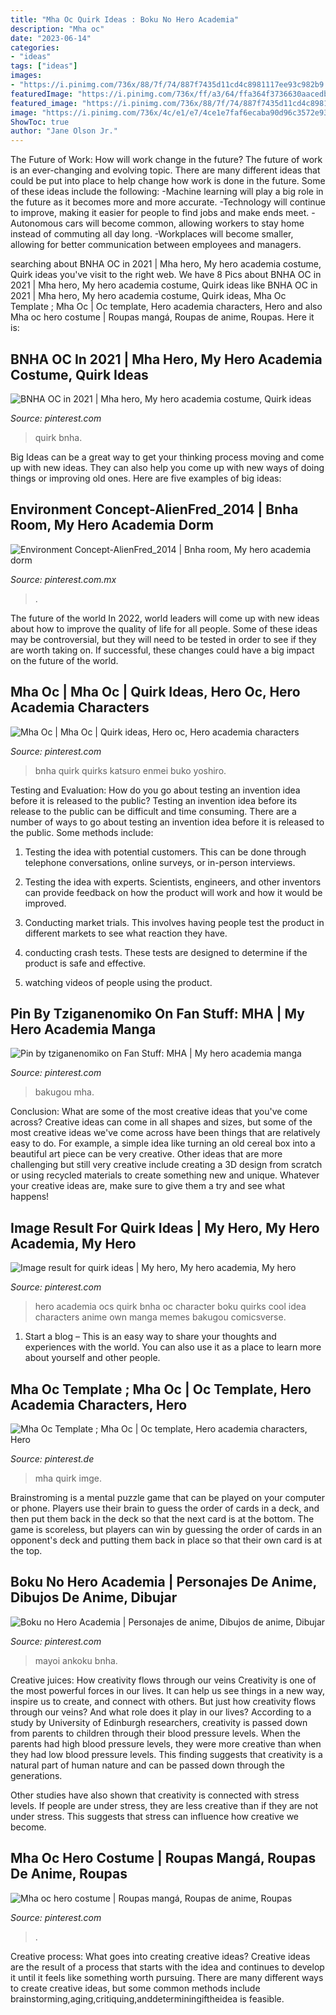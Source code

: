 ```yaml
---
title: "Mha Oc Quirk Ideas : Boku No Hero Academia"
description: "Mha oc"
date: "2023-06-14"
categories:
- "ideas"
tags: ["ideas"]
images:
- "https://i.pinimg.com/736x/88/7f/74/887f7435d11cd4c8981117ee93c982b9.jpg"
featuredImage: "https://i.pinimg.com/736x/ff/a3/64/ffa364f3736630aacedb397a35294287.jpg"
featured_image: "https://i.pinimg.com/736x/88/7f/74/887f7435d11cd4c8981117ee93c982b9.jpg"
image: "https://i.pinimg.com/736x/4c/e1/e7/4ce1e7faf6ecaba90d96c3572e93272b--photos.jpg"
ShowToc: true
author: "Jane Olson Jr."
---
```



The Future of Work: How will work change in the future?
The future of work is an ever-changing and evolving topic. There are many different ideas that could be put into place to help change how work is done in the future. Some of these ideas include the following: 
-Machine learning will play a big role in the future as it becomes more and more accurate. 
-Technology will continue to improve, making it easier for people to find jobs and make ends meet. 
-Autonomous cars will become common, allowing workers to stay home instead of commuting all day long. 
-Workplaces will become smaller, allowing for better communication between employees and managers.

	

		
searching about BNHA OC in 2021 | Mha hero, My hero academia costume, Quirk ideas you've visit to the right web. We have 8 Pics about BNHA OC in 2021 | Mha hero, My hero academia costume, Quirk ideas like BNHA OC in 2021 | Mha hero, My hero academia costume, Quirk ideas, Mha Oc Template ; Mha Oc | Oc template, Hero academia characters, Hero and also Mha oc hero costume | Roupas mangá, Roupas de anime, Roupas. Here it is:
		
    
## BNHA OC In 2021 | Mha Hero, My Hero Academia Costume, Quirk Ideas

<img loading=lazy src="https://i.pinimg.com/736x/28/cd/67/28cd6791a4cf9f9f43100dc9d23535cb.jpg" onerror="this.onerror=null;this.src='https://tse1.mm.bing.net/th?id=OIP.PSIurFg256dwVIV800HXSwHaJI&amp;pid=15.1';" alt="BNHA OC in 2021 | Mha hero, My hero academia costume, Quirk ideas">

_Source: pinterest.com_

>quirk bnha. 

	

Big Ideas can be a great way to get your thinking process moving and come up with new ideas. They can also help you come up with new ways of doing things or improving old ones. Here are five examples of big ideas: 

    
## Environment Concept-AlienFred_2014 | Bnha Room, My Hero Academia Dorm

<img loading=lazy src="https://i.pinimg.com/736x/4c/e1/e7/4ce1e7faf6ecaba90d96c3572e93272b--photos.jpg" onerror="this.onerror=null;this.src='https://tse1.mm.bing.net/th?id=OIP.5WwCVo0_Bmp1NyWjWwJWfgHaEG&amp;pid=15.1';" alt="Environment Concept-AlienFred_2014 | Bnha room, My hero academia dorm">

_Source: pinterest.com.mx_

>. 

	

The future of the world
In 2022, world leaders will come up with new ideas about how to improve the quality of life for all people. Some of these ideas may be controversial, but they will need to be tested in order to see if they are worth taking on. If successful, these changes could have a big impact on the future of the world.

    
## Mha Oc | Mha Oc | Quirk Ideas, Hero Oc, Hero Academia Characters

<img loading=lazy src="https://i.pinimg.com/736x/d5/d5/c2/d5d5c2943fc98af5945f91e9c674e977.jpg" onerror="this.onerror=null;this.src='https://tse1.mm.bing.net/th?id=OIP.4OciJoV7Hr9M6U9Ns7h5zgHaKS&amp;pid=15.1';" alt="Mha Oc | Mha Oc | Quirk ideas, Hero oc, Hero academia characters">

_Source: pinterest.com_

>bnha quirk quirks katsuro enmei buko yoshiro. 

	

Testing and Evaluation: How do you go about testing an invention idea before it is released to the public?
Testing an invention idea before its release to the public can be difficult and time consuming. There are a number of ways to go about testing an invention idea before it is released to the public. Some methods include:
1) Testing the idea with potential customers. This can be done through telephone conversations, online surveys, or in-person interviews.

2) Testing the idea with experts. Scientists, engineers, and other inventors can provide feedback on how the product will work and how it would be improved.

3) Conducting market trials. This involves having people test the product in different markets to see what reaction they have.

4) conducting crash tests. These tests are designed to determine if the product is safe and effective.

5) watching videos of people using the product.

    
## Pin By Tziganenomiko On Fan Stuff: MHA | My Hero Academia Manga

<img loading=lazy src="https://i.pinimg.com/736x/98/43/5e/98435e95d03a7813d7811304c5e093e5.jpg" onerror="this.onerror=null;this.src='https://tse4.mm.bing.net/th?id=OIP.jvgiW5PcraKqjeP66P-WXwHaLH&amp;pid=15.1';" alt="Pin by tziganenomiko on Fan Stuff: MHA | My hero academia manga">

_Source: pinterest.com_

>bakugou mha. 

	

Conclusion: What are some of the most creative ideas that you've come across?
Creative ideas can come in all shapes and sizes, but some of the most creative ideas we've come across have been things that are relatively easy to do. For example, a simple idea like turning an old cereal box into a beautiful art piece can be very creative. Other ideas that are more challenging but still very creative include creating a 3D design from scratch or using recycled materials to create something new and unique. Whatever your creative ideas are, make sure to give them a try and see what happens!

    
## Image Result For Quirk Ideas | My Hero, My Hero Academia, My Hero

<img loading=lazy src="https://i.pinimg.com/736x/88/7f/74/887f7435d11cd4c8981117ee93c982b9.jpg" onerror="this.onerror=null;this.src='https://tse2.mm.bing.net/th?id=OIP.gmQLptp5dbk_2PH6pyTWhwHaFj&amp;pid=15.1';" alt="Image result for quirk ideas | My hero, My hero academia, My hero">

_Source: pinterest.com_

>hero academia ocs quirk bnha oc character boku quirks cool idea characters anime own manga memes bakugou comicsverse. 

	

1. Start a blog – This is an easy way to share your thoughts and experiences with the world. You can also use it as a place to learn more about yourself and other people.

    
## Mha Oc Template ; Mha Oc | Oc Template, Hero Academia Characters, Hero

<img loading=lazy src="https://i.pinimg.com/736x/06/ff/16/06ff16e639aba1b98ee059df268690f7.jpg" onerror="this.onerror=null;this.src='https://tse1.mm.bing.net/th?id=OIP.J39ZTLZqFXdpyeB5PHsslgHaE7&amp;pid=15.1';" alt="Mha Oc Template ; Mha Oc | Oc template, Hero academia characters, Hero">

_Source: pinterest.de_

>mha quirk imge. 

	

Brainstroming is a mental puzzle game that can be played on your computer or phone. Players use their brain to guess the order of cards in a deck, and then put them back in the deck so that the next card is at the bottom. The game is scoreless, but players can win by guessing the order of cards in an opponent's deck and putting them back in place so that their own card is at the top.

    
## Boku No Hero Academia | Personajes De Anime, Dibujos De Anime, Dibujar

<img loading=lazy src="https://i.pinimg.com/736x/9b/a6/1c/9ba61c84658ade5a7c3a4a12503b17ee.jpg" onerror="this.onerror=null;this.src='https://tse3.mm.bing.net/th?id=OIP.cZoH35KjKSqoDCNvm6qhwgHaIN&amp;pid=15.1';" alt="Boku no Hero Academia | Personajes de anime, Dibujos de anime, Dibujar">

_Source: pinterest.com_

>mayoi ankoku bnha. 

	

Creative juices: How creativity flows through our veins
Creativity is one of the most powerful forces in our lives. It can help us see things in a new way, inspire us to create, and connect with others. But just how creativity flows through our veins? And what role does it play in our lives?
According to a study by University of Edinburgh researchers, creativity is passed down from parents to children through their blood pressure levels. When the parents had high blood pressure levels, they were more creative than when they had low blood pressure levels. This finding suggests that creativity is a natural part of human nature and can be passed down through the generations.

Other studies have also shown that creativity is connected with stress levels. If people are under stress, they are less creative than if they are not under stress. This suggests that stress can influence how creative we become.

    
## Mha Oc Hero Costume | Roupas Mangá, Roupas De Anime, Roupas

<img loading=lazy src="https://i.pinimg.com/736x/ff/a3/64/ffa364f3736630aacedb397a35294287.jpg" onerror="this.onerror=null;this.src='https://tse2.mm.bing.net/th?id=OIP.BD2Jg0YZOKyZh8-29dcE0AHaK4&amp;pid=15.1';" alt="Mha oc hero costume | Roupas mangá, Roupas de anime, Roupas">

_Source: pinterest.com_

>. 

	

Creative process: What goes into creating creative ideas?
Creative ideas are the result of a process that starts with the idea and continues to develop it until it feels like something worth pursuing. There are many different ways to create creative ideas, but some common methods include brainstorming,aging,critiquing,anddeterminingiftheidea is feasible.

